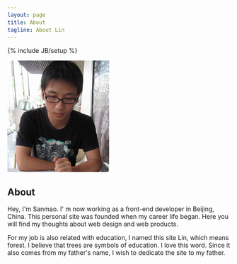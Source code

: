 ```yaml
---
layout: page
title: About
tagline: About Lin
---
```

{% include JB/setup %}
<div id="photo"><img src="me.jpg" alt="Sanmao" width='230' height='253'></div>

## About

Hey, I'm Sanmao. I' m now working as a front-end developer in Beijing, China. This personal site was founded when my career life began. Here you will find my thoughts about web design and web products.

For my job is also related with education, I named this site Lin, which means forest. I believe that trees are symbols of education. I love this word. Since it also comes from my father's name, I wish to dedicate the site to my father.   
